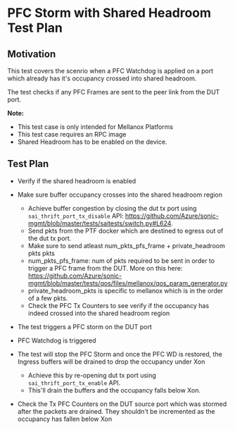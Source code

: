 # PFC Storm with Shared Headroom Test Plan

## Motivation

This test covers the scenrio when a PFC Watchdog is applied on a port which already has it's occupancy crossed into shared headroom. 

The test checks if any PFC Frames are sent to the peer link from the DUT port. 

**Note:** 
+ This test case is only intended for Mellanox Platforms
+ This test case requires an RPC image
+ Shared Headroom has to be enabled on the device.

## Test Plan
+ Verify if the shared headroom is enabled
+ Make sure buffer occupancy crosses into the shared headroom region
   - Achieve buffer congestion by closing the dut tx port using `sai_thrift_port_tx_disable` API: https://github.com/Azure/sonic-mgmt/blob/master/tests/saitests/switch.py#L624.
   - Send pkts from the PTF docker which are destined to egress out of the dut tx port.
   - Make sure to send atleast num_pkts_pfs_frame + private_headroom pkts pkts
   - num_pkts_pfs_frame: num of pkts required to be sent in order to trigger a PFC frame from the DUT. More on this here: https://github.com/Azure/sonic-mgmt/blob/master/tests/qos/files/mellanox/qos_param_generator.py
   - private_headroom_pkts is specific to mellanox which is in the order of a few pkts.
   - Check the PFC Tx Counters to see verify if the occupancy has indeed crossed into the shared headroom region
    
+ The test triggers a PFC storm on the DUT port
+ PFC Watchdog is triggered
+ The test will stop the PFC Storm and once the PFC WD is restored, the Ingress buffers will be drained to drop the occupancy under Xon
  - Achieve this by re-opening dut tx port using `sai_thrift_port_tx_enable` API.
  - This'll drain the buffers and the occupancy falls below Xon.
+ Check the Tx PFC Counters on the DUT source port which was stormed after the packets are drained. They shouldn't be incremented as the occupancy has fallen below Xon